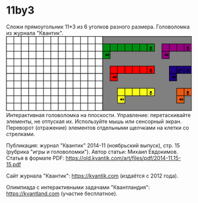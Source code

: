 # 11by3
Сложи прямоугольник 11*3 из 6 уголков разного размера. Головоломка из журнала "Квантик". 
![screen](https://github.com/polozkov/11by3/blob/main/screen.jpg)
Интерактивная головоломка на плоскости. Управление: перетаскивайте элементы, не отпуская их. 
Используйте мышь или сенсорный экран. Переворот (отражение) элементов отдельными щелчками на клетки со стрелками.

Публикация: журнал "Квантик" 2014-11 (ноябрьский выпуск), стр. 15 (рубрика "игры и головоломки"). Автор статьи: Михаил Евдокимов. Статья в формате PDF: 
https://old.kvantik.com/art/files/pdf/2014-11.15-15.pdf

Сайт журнала "Квантик": 
https://kvantik.com (издаётся с 2012 года). 

Олимпиада с интерактивными задачами "Квантландия": 
https://kvantland.com (участие бесплатное).
